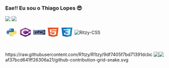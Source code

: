 ### Eae!! Eu sou o Thiago Lopes 😎

<!--
**R1tzy/R1tzy** is a ✨ _special_ ✨ repository because its `README.md` (this file) appears on your GitHub profile.

Here are some ideas to get you started:

- 🔭 I’m currently working on ...
- 🌱 I’m currently learning ...
- 👯 I’m looking to collaborate on ...
- 🤔 I’m looking for help with ...
- 💬 Ask me about ...
- 📫 How to reach me: ...
- 😄 Pronouns: ...
- ⚡ Fun fact: ...
-->

<link rel="stylesheet" href="https://cdn.jsdelivr.net/gh/devicons/devicon@latest/devicon.min.css">
<div>
  <img height="180cm" src="https://github-readme-stats.vercel.app/api?username=r1tzy&show_icons=true&theme=vue-dark&count_private=true&include_all_commits=true">
  <img height="180cm" src="https://github-readme-stats.vercel.app/api/top-langs/?username=r1tzy&theme=vue-dark">
</div>

  
<div style="display: inline_block"></br>
  <img align="center" height="30" width="40" alt="Ritzy-Python" src="https://github.com/devicons/devicon/blob/00f02ef57fb7601fd1ddcc2fe6fe670fef3ae3e4/icons/python/python-original.svg">
  <img align="center" height="30" width="40" alt="Ritzy-C#" src="https://github.com/devicons/devicon/blob/00f02ef57fb7601fd1ddcc2fe6fe670fef3ae3e4/icons/csharp/csharp-original.svg">
  <img align="center" height="30" width="40" alt="Ritzy-PHP" src="https://github.com/devicons/devicon/blob/00f02ef57fb7601fd1ddcc2fe6fe670fef3ae3e4/icons/php/php-original.svg">
  <img align="center" height="30" width="40" alt="Ritzy-HTML" src="https://github.com/devicons/devicon/blob/00f02ef57fb7601fd1ddcc2fe6fe670fef3ae3e4/icons/html5/html5-original.svg">
  <img align="center" height="30" width="40" alt="Ritzy-CSS" src="https://github.com/devicons/devicon/blob/00f02ef57fb7601fd1ddcc2fe6fe670fef3ae3e4/icons/css3/css3-original.svg">  
  <img align="center" height="30" width="40" alt="Ritzy-CSS" src="https://cdn.jsdelivr.net/gh/devicons/devicon/icons/javascript/javascript-original.svg"/>  
  <br>
</div>

  ##
 </br>
<div>
  <a href="https://www.linkedin.com/in/thiago-lopes-de-almeida-596a761b9" target="blank"> <img align="right" src="https://img.shields.io/badge/LinkedIn-0077B5?style=for-the-badge&logo=linkedin&logoColor=white" target="blank"></a>
  <a href="mailto:thiagolopesalmeida1230@gmail.com"> <img align="right" src="https://img.shields.io/badge/Gmail-D14836?style=for-the-badge&logo=gmail&logoColor=white" target="blank"></a>
</div>

<div>
  https://raw.githubusercontent.com/R1tzy/R1tzy/9df7405f7bd71391dcbcaf37bcd641ff26306a21/github-contribution-grid-snake.svg
</div

